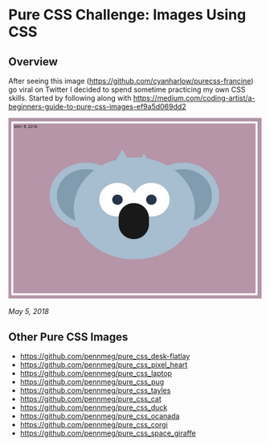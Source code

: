 # Pure CSS Challenge: Images Using CSS

## Overview

After seeing this image (https://github.com/cyanharlow/purecss-francine) go viral on Twitter I decided to spend sometime practicing my own CSS skills. Started by following along with https://medium.com/coding-artist/a-beginners-guide-to-pure-css-images-ef9a5d069dd2

![Pure CSS Koala](pure_css_koala.jpg)

*May 5, 2018* 

## Other Pure CSS Images

* https://github.com/pennmeg/pure_css_desk-flatlay
* https://github.com/pennmeg/pure_css_pixel_heart
* https://github.com/pennmeg/pure_css_laptop
* https://github.com/pennmeg/pure_css_pug
* https://github.com/pennmeg/pure_css_tayles
* https://github.com/pennmeg/pure_css_cat
* https://github.com/pennmeg/pure_css_duck
* https://github.com/pennmeg/pure_css_ocanada
* https://github.com/pennmeg/pure_css_corgi
* https://github.com/pennmeg/pure_css_space_giraffe
